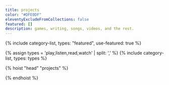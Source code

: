 ```yaml
---
title: projects
color: "#DFE0DF"
eleventyExcludeFromCollections: false
featured: []
description: games, writing, songs, videos, and the rest.
---
```

{% include category-list, types: "featured", use-featured: true %}

{% assign types = 'play,listen,read,watch' | split: ',' %}
{% include category-list, types: types %}


{% hoist "head" "projects" %}
<style type="text/css">
  .category-list-projects {
    margin-bottom: 100px;
  }
</style>
{% endhoist %}